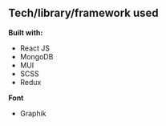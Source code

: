 ## Tech/library/framework used

<b>Built with:</b>

- React JS
- MongoDB
- MUI
- SCSS
- Redux

<b> Font </b>

- Graphik

